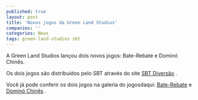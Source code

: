 ```yaml
---
published: true
layout: post
title: 'Novos jogos da Green Land Studios'
companies: ''
categories: News
tags: green-land-studios sbt
---
```

A Green Land Studios lançou dois novos jogos: Bate-Rebate e Dominó Chinês.

Os dois jogos são distribuídos pelo SBT através do site <a href="http://www.sbtdiversao.com.br" target="_blank">SBT Diversão</a>
.

Você já pode conferir os dois jogos na galeria do jogosdaqui: <a href="{{ site.baseurl }}/2005/12/22/bate-rebate/">Bate-Rebate</a>
 e <a href="{{ site.baseurl }}/2005/12/22/domino-chines/">Dominó Chinês</a>
.
